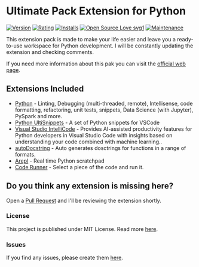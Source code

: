 # Ultimate Pack Extension for Python
[![Version](https://vsmarketplacebadge.apphb.com/version-short/EliazBobadilla.python-ultiextension-pack.svg)](https://marketplace.visualstudio.com/items?itemName=EliazBobadilla.python-ultiextension-pack.) [![Rating](https://vsmarketplacebadge.apphb.com/rating-short/EliazBobadilla.python-ultiextension-pack..svg)](https://marketplace.visualstudio.com/items?itemName=EliazBobadilla.python-ultiextension-pack.) [![Installs](https://vsmarketplacebadge.apphb.com/installs/EliazBobadilla.python-ultiextension-pack.svg)](https://marketplace.visualstudio.com/items?itemName=EliazBobadilla.python-ultiextension-pack.) [![Open Source Love svg1](https://badges.frapsoft.com/os/v1/open-source.svg?v=103)](https://opensource.org/) [![Maintenance](https://img.shields.io/badge/Maintained%3F-Yes-green.svg)](https://github.com/EliazBobadilla/Python-UltiExtension-Pack-VSCode/commits/main)

This extension pack is made to make your life easier and leave you a ready-to-use workspace for Python development. I will be constantly updating the extension and checking comments.

If you need more information about this pak you can visit the [official web page](https://marketplace.visualstudio.com/items?itemName=EliazBobadilla.python-ultiextension-pack).

## Extensions Included

* [Python](https://marketplace.visualstudio.com/items?itemName=ms-python.python) - Linting, Debugging (multi-threaded, remote), Intellisense, code formatting, refactoring, unit tests, snippets, Data Science (with Jupyter), PySpark and more.  
* [Python UltiSnippets](https://marketplace.visualstudio.com/items?itemName=EliazBobadilla.python-ultisnippets) - A set of Python snippets for VSCode
* [Visual Studio IntelliCode](https://marketplace.visualstudio.com/items?itemName=VisualStudioExptTeam.vscodeintellicode) - Provides AI-assisted productivity features for Python developers in Visual Studio Code with insights based on understanding your code combined with machine learning..
* [autoDocstring](https://marketplace.visualstudio.com/items?itemName=njpwerner.autodocstring) - Auto generates dosctrings for functions in a range of formats.
* [Arepl](https://marketplace.visualstudio.com/items?itemName=almenon.arepl) - Real time Python scratchpad
* [Code Runner](https://marketplace.visualstudio.com/items?itemName=formulahendry.code-runner) - Select a piece of the code and run it.

## Do you think any extension is missing here?
Open a [Pull Request](https://github.com/EliazBobadilla/Python-UltiExtension-Pack-VSCode/pulls) and I'll be reviewing the extension shortly.
### License
This project is published under MIT License. Read more [here](./LICENSE).
### Issues
If you find any issues, please create them [here](https://github.com/EliazBobadilla/Python-UltiExtension-Pack-VSCode/issues).
